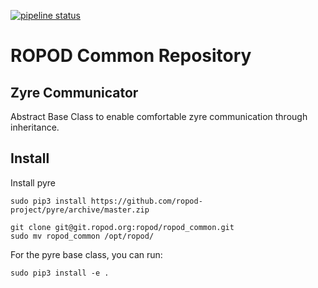 [![pipeline status](https://git.ropod.org/ropod/ropod_common/badges/master/pipeline.svg)](https://git.ropod.org/ropod/ropod_common/commits/master)

# ROPOD Common Repository

## Zyre Communicator
Abstract Base Class to enable comfortable zyre communication through inheritance.

## Install


Install pyre


```
sudo pip3 install https://github.com/ropod-project/pyre/archive/master.zip
```



```
git clone git@git.ropod.org:ropod/ropod_common.git
sudo mv ropod_common /opt/ropod/
```

For the pyre base class, you can run:

```
sudo pip3 install -e .
```
